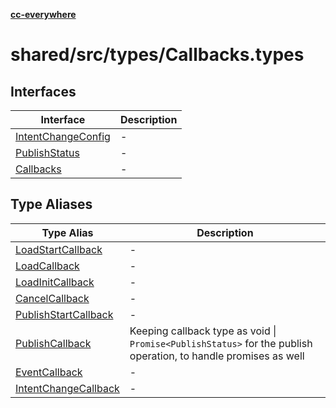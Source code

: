 [**cc-everywhere**](../../../../index.md)

<HorizontalLine />

# shared/src/types/Callbacks.types

## Interfaces

| Interface | Description |
| ------ | ------ |
| [IntentChangeConfig](interfaces/intent-change-config.md) | - |
| [PublishStatus](interfaces/publish-status.md) | - |
| [Callbacks](interfaces/callbacks.md) | - |

## Type Aliases

| Type Alias | Description |
| ------ | ------ |
| [LoadStartCallback](type-aliases/load-start-callback.md) | - |
| [LoadCallback](type-aliases/load-callback.md) | - |
| [LoadInitCallback](type-aliases/load-init-callback.md) | - |
| [CancelCallback](type-aliases/cancel-callback.md) | - |
| [PublishStartCallback](type-aliases/publish-start-callback.md) | - |
| [PublishCallback](type-aliases/publish-callback.md) | Keeping callback type as void \| `Promise<PublishStatus>` for the publish operation, to handle promises as well |
| [EventCallback](type-aliases/event-callback.md) | - |
| [IntentChangeCallback](type-aliases/intent-change-callback.md) | - |
